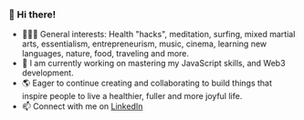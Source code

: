 ### 👋 Hi there!
- 🏄🏻‍♂️ General interests: Health "hacks", meditation, surfing, mixed martial arts, essentialism, entrepreneurism, music, cinema, learning new languages, nature, food, traveling and more.
- 🌱 I am currently working on mastering my JavaScript skills, and Web3 development.
- 🌎 Eager to continue creating and collaborating to build things that inspire people to live a healthier, fuller and more joyful life.
- 📫 Connect with me on [LinkedIn](https://www.linkedin.com/in/germanokuerten/)

<!---
germanokuerten/germanokuerten is a ✨ special ✨ repository because its `README.md` (this file) appears on your GitHub profile.
You can click the Preview link to take a look at your changes.
--->

